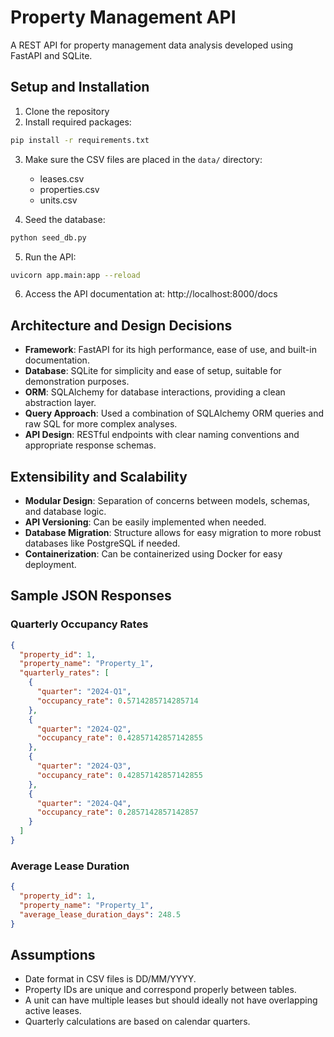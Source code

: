 # Property Management API

A REST API for property management data analysis developed using FastAPI and SQLite.

## Setup and Installation

1. Clone the repository
2. Install required packages:
```bash
pip install -r requirements.txt
```

3. Make sure the CSV files are placed in the `data/` directory:
   - leases.csv
   - properties.csv
   - units.csv

4. Seed the database:
```bash
python seed_db.py
```

5. Run the API:
```bash
uvicorn app.main:app --reload
```

6. Access the API documentation at: http://localhost:8000/docs

## Architecture and Design Decisions

- **Framework**: FastAPI for its high performance, ease of use, and built-in documentation.
- **Database**: SQLite for simplicity and ease of setup, suitable for demonstration purposes.
- **ORM**: SQLAlchemy for database interactions, providing a clean abstraction layer.
- **Query Approach**: Used a combination of SQLAlchemy ORM queries and raw SQL for more complex analyses.
- **API Design**: RESTful endpoints with clear naming conventions and appropriate response schemas.

## Extensibility and Scalability

- **Modular Design**: Separation of concerns between models, schemas, and database logic.
- **API Versioning**: Can be easily implemented when needed.
- **Database Migration**: Structure allows for easy migration to more robust databases like PostgreSQL if needed.
- **Containerization**: Can be containerized using Docker for easy deployment.

## Sample JSON Responses

### Quarterly Occupancy Rates
```json
{
  "property_id": 1,
  "property_name": "Property_1",
  "quarterly_rates": [
    {
      "quarter": "2024-Q1",
      "occupancy_rate": 0.5714285714285714
    },
    {
      "quarter": "2024-Q2",
      "occupancy_rate": 0.42857142857142855
    },
    {
      "quarter": "2024-Q3",
      "occupancy_rate": 0.42857142857142855
    },
    {
      "quarter": "2024-Q4",
      "occupancy_rate": 0.2857142857142857
    }
  ]
}
```

### Average Lease Duration
```json
{
  "property_id": 1,
  "property_name": "Property_1",
  "average_lease_duration_days": 248.5
}
```

## Assumptions

- Date format in CSV files is DD/MM/YYYY.
- Property IDs are unique and correspond properly between tables.
- A unit can have multiple leases but should ideally not have overlapping active leases.
- Quarterly calculations are based on calendar quarters.